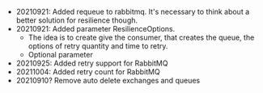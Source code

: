 * 20210921: Added requeue to rabbitmq. It's necessary to think about a better solution for resilience though.
* 20210921: Added parameter ResilienceOptions. 
    * The idea is to create give the consumer, that creates the queue, the options of retry quantity and time to retry.
    * Optional parameter
* 20210925: Added retry support for RabbitMQ
* 20211004: Added retry count for RabbitMQ
* 20210910? Remove auto delete exchanges and queues